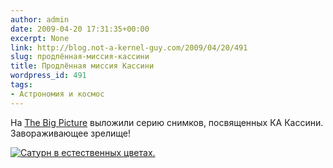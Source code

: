 ```yaml
---
author: admin
date: 2009-04-20 17:31:35+00:00
excerpt: None
link: http://blog.not-a-kernel-guy.com/2009/04/20/491
slug: продлённая-миссия-кассини
title: Продлённая миссия Кассини
wordpress_id: 491
tags:
- Астрономия и космос
---
```


На [The Big Picture](http://www.boston.com/bigpicture/2009/04/cassinis_continued_mission.html) выложили серию снимков, посвященных КА Кассини. Завораживающее зрелище!

[![Сатурн в естественных цветах.](http://blog.not-a-kernel-guy.com/wp-content/uploads/2009/04/s01_8088_100.jpg)](http://www.boston.com/bigpicture/2009/04/cassinis_continued_mission.html)
